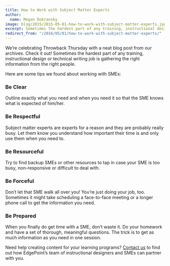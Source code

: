 ```yaml
---
title: How to Work with Subject Matter Experts
author:
  name: Megan Dobransky
image: blog/2015/2015-05-01-how-to-work-with-subject-matter-experts.jpg
excerpt: Sometimes the hardest part of any training, instructional design or technical writing job is gathering the right information from the right people. 
redirect_from: "/2016/05/01/how-to-work-with-subject-matter-experts/"
---
```

We’re celebrating Throwback Thursday with a neat blog post from our archives. Check it out! Sometimes the hardest part of any training, instructional design or technical writing job is gathering the right information from the right people.

Here are some tips we found about working with SMEs:

### Be Clear
Outline exactly what you need and when you need it so that the SME knows what is expected of him/her.

### Be Respectful
Subject matter experts are experts for a reason and they are probably really busy. Let them know you understand how important their time is and only use them when you need to.

### Be Resourceful
Try to find backup SMEs or other resources to tap in case your SME is too busy, non-responsive or difficult to deal with.

### Be Forceful
Don’t let that SME walk all over you! You’re just doing your job, too. Sometimes it might take scheduling a face-to-face meeting or a longer phone call to get the information you need.

### Be Prepared
When you finally do get time with a SME, don’t waste it. Do your homework and have a set of thorough, meaningful questions. The trick is to get as much information as you need in one session.

Need help creating content for your learning programs? [Contact us](/form/talk/) to find out how EdgePoint’s team of instructional designers and SMEs can partner with you.
